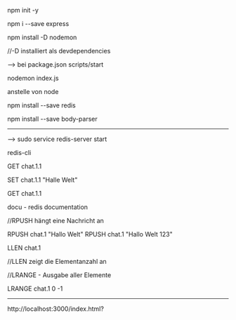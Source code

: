 npm init -y

npm i --save express


npm install -D nodemon

//-D installiert als devdependencies


--> bei package.json scripts/start

nodemon index.js

anstelle von node


npm install --save redis

npm install --save body-parser

------------------------------------------------------------------------------------------------------------


--> sudo service redis-server start

redis-cli

GET chat.1.1

SET chat.1.1 "Halle Welt"

GET chat.1.1



docu - redis documentation


//RPUSH hängt eine Nachricht an

RPUSH chat.1 "Hallo Welt"
RPUSH chat.1 "Hallo Welt 123"

LLEN chat.1

//LLEN zeigt die Elementanzahl an



//LRANGE - Ausgabe aller Elemente

LRANGE chat.1 0 -1


----------------------------------------------------------
http://localhost:3000/index.html?